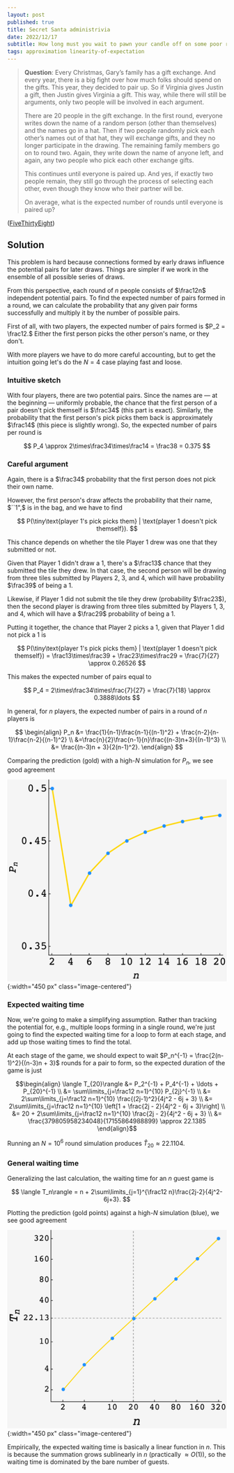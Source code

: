 ```yaml
---
layout: post
published: true
title: Secret Santa administrivia
date: 2022/12/17
subtitle: How long must you wait to pawn your candle off on some poor relative?
tags: approximation linearity-of-expectation 
---
```


>**Question**: Every Christmas, Gary’s family has a gift exchange. And every year, there is a big fight over how much folks should spend on the gifts. This year, they decided to pair up. So if Virginia gives Justin a gift, then Justin gives Virginia a gift. This way, while there will still be arguments, only two people will be involved in each argument.
>
>There are $20$ people in the gift exchange. In the first round, everyone writes down the name of a random person (other than themselves) and the names go in a hat. Then if two people randomly pick each other’s names out of that hat, they will exchange gifts, and they no longer participate in the drawing. The remaining family members go on to round two. Again, they write down the name of anyone left, and again, any two people who pick each other exchange gifts.  
>
>This continues until everyone is paired up. And yes, if exactly two people remain, they still go through the process of selecting each other, even though they know who their partner will be.
>
>On average, what is the expected number of rounds until everyone is paired up?

<!--more-->

([FiveThirtyEight](https://fivethirtyeight.com/features/can-you-make-it-to-2023/))

## Solution

This problem is hard because connections formed by early draws influence the potential pairs for later draws. Things are simpler if we work in the ensemble of all possible series of draws. 

<!-- I'm going to make the simplifying assumption that each pair is independent.  -->

From this perspective, each round of $n$ people consists of $\frac12n$ independent potential pairs. To find the expected number of pairs formed in a round, we can calculate the probability that any given pair forms successfully and multiply it by the number of possible pairs.

First of all, with two players, the expected number of pairs formed is $P_2 = \frac12.$ Either the first person picks the other person's name, or they don't.

With more players we have to do more careful accounting, but to get the intuition going let's do the $N=4$ case playing fast and loose. 

### Intuitive sketch

With four players, there are two potential pairs. Since the names are — at the beginning — uniformly probable, the chance that the first person of a pair doesn't pick themself is $\frac34$ (this part is exact). Similarly, the probability that the first person's pick picks them back is approximately $\frac14$ (this piece is slightly wrong). So, the expected number of pairs per round is

$$ P_4 \approx 2\times\frac34\times\frac14 = \frac38 = 0.375 $$

### Careful argument

Again, there is a $\frac34$ probability that the first person does not pick their own name. 

However, the first person's draw affects the probability that their name, $``1",$ is in the bag, and we have to find 

$$ P(\tiny\text{player 1's pick picks them} | \text{player 1 doesn't pick themself}). $$

This chance depends on whether the tile Player 1 drew was one that they submitted or not.

Given that Player 1 didn't draw a $1,$ there's a $\frac13$ chance that they submitted the tile they drew. In that case, the second person will be drawing from three tiles submitted by Players 2, 3, and 4, which will have probability $\frac39$ of being a $1.$

Likewise, if Player 1 did not submit the tile they drew (probability $\frac23$), then the second player is drawing from three tiles submitted by Players 1, 3, and 4, which will have a $\frac29$ probability of being a $1.$

Putting it together, the chance that Player 2 picks a $1,$ given that Player 1 did not pick a 1 is 

$$ P(\tiny\text{player 1's pick picks them} | \text{player 1 doesn't pick themself}) = \frac13\times\frac39 + \frac23\times\frac29 = \frac{7}{27} \approx 0.26526 $$

This makes the expected number of pairs equal to 

$$ P_4 = 2\times\frac34\times\frac{7}{27} = \frac{7}{18} \approx 0.3888\ldots $$

In general, for $n$ players, the expected number of pairs in a round of $n$ players is

$$ 
   \begin{align}
      P_n &= \frac{1}{n-1}\frac{n-1}{(n-1)^2} + \frac{n-2}{n-1}\frac{n-2}{(n-1)^2} \\
          &=\frac{n}{2}\frac{n-1}{n}\frac{(n-3)n+3}{(n-1)^3} \\
          &= \frac{(n-3)n + 3}{2(n-1)^2}. 
   \end{align}
$$

Comparing the prediction (gold) with a high-$N$ simulation for $P_n,$ we see good agreement

![](/img/2022-12-17-christmas-game-all.png){:width="450 px" class="image-centered"}

### Expected waiting time

Now, we're going to make a simplifying assumption. Rather than tracking the potential for, e.g., multiple loops forming in a single round, we're just going to find the expected waiting time for a loop to form at each stage, and add up those waiting times to find the total.  

At each stage of the game, we should expect to wait $P_n^{-1} = \frac{2(n-1)^2}{(n-3)n + 3}$ rounds for a pair to form, so the expected duration of the game is just

$$\begin{align}
  \langle T_{20}\rangle &= P_2^{-1} + P_4^{-1} + \ldots + P_{20}^{-1} \\
  &= \sum\limits_{j=\frac12 n=1}^{10} P_{2j}^{-1} \\
  &= 2\sum\limits_{j=\frac12 n=1}^{10} \frac{(2j-1)^2}{4j^2 - 6j + 3} \\
  &= 2\sum\limits_{j=\frac12 n=1}^{10} \left[1 + \frac{2j - 2}{4j^2 - 6j + 3}\right] \\
  &= 20 + 2\sum\limits_{j=\frac12 n=1}^{10} \frac{2j - 2}{4j^2 - 6j + 3} \\
  &= \frac{379805958234048}{17155864988899} \approx 22.1385
\end{align}$$

Running an $N = 10^6$ round simulation produces $\hat{T}_{20} \approx 22.1104.$ 

### General waiting time

Generalizing the last calculation, the waiting time for an $n$ guest game is

$$ \langle T_n\rangle = n + 2\sum\limits_{j=1}^{\frac12 n}\frac{2j-2}{4j^2-6j+3}. $$

Plotting the prediction (gold points) against a high-$N$ simulation (blue), we see good agreement

![](/img/2022-12-17-christmas-game-theory-comparison.png){:width="450 px" class="image-centered"}

Empirically, the expected waiting time is basically a linear function in $n.$ This is because the summation grows sublinearly in $n$ (practically $\approx O(1)$), so the waiting time is dominated by the bare number of guests.

<br>

